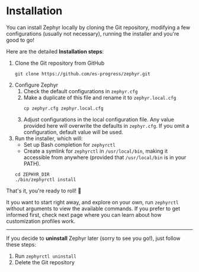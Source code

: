 # Installation

You can install Zephyr locally by cloning the Git repository, modifying a few configurations (usually not necessary), running the installer and you're good to go!

Here are the detailed **Installation steps**:

1. Clone the Git repository from GitHub
    ```
    git clone https://github.com/es-progress/zephyr.git
    ```
1. Configure Zephyr
    1. Check the default configurations in `zephyr.cfg`
    1. Make a duplicate of this file and rename it to `zephyr.local.cfg`
        ```
        cp zephyr.cfg zephyr.local.cfg
        ```
    1. Adjust configurations in the local configuration file. Any value provided here will overwrite the defaults in `zephyr.cfg`. If you omit a configuration, default value will be used.
1. Run the installer, which will:
    - Set up Bash completion for `zephyrctl`
    - Create a symlink for `zephyrctl` in `/usr/local/bin`, making it accessible from anywhere (provided that `/usr/local/bin` is in your PATH).
    ```
    cd ZEPHYR_DIR
    ./bin/zephyrctl install
    ```

That's it, you're ready to roll! :metal:

It you want to start right away, and explore on your own, run `zephyrctl` without arguments to view the available commands. If you prefer to get informed first, check next page where you can learn about how customization profiles work.

---

If you decide to **uninstall** Zephyr later (sorry to see you go!), just follow these steps:

1. Run `zephyrctl uninstall`
1. Delete the Git repository
